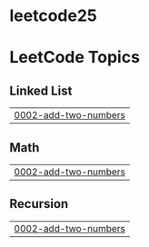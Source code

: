 # leetcode25
<!---LeetCode Topics Start-->
# LeetCode Topics
## Linked List
|  |
| ------- |
| [0002-add-two-numbers](https://github.com/Ajinkya-W/leetcode25/tree/master/0002-add-two-numbers) |
## Math
|  |
| ------- |
| [0002-add-two-numbers](https://github.com/Ajinkya-W/leetcode25/tree/master/0002-add-two-numbers) |
## Recursion
|  |
| ------- |
| [0002-add-two-numbers](https://github.com/Ajinkya-W/leetcode25/tree/master/0002-add-two-numbers) |
<!---LeetCode Topics End-->